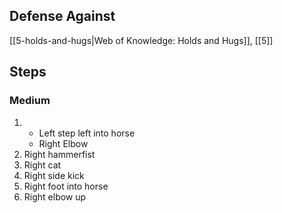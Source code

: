 ## Defense Against

[[5-holds-and-hugs|Web of Knowledge: Holds and Hugs]], [[5]]
## Steps
### Medium

1.  
    - Left step left into horse
    - Right Elbow
2. Right hammerfist
3. Right cat
4. Right side kick
5. Right foot into horse
6. Right elbow up